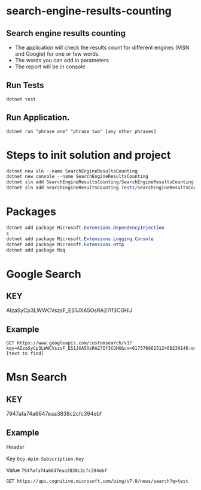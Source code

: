 # search-engine-results-counting
## Search engine results counting

- The application will check the results count for different engines (MSN and Google) for one or few words.
- The words you can add in parameters 
- The report will be in console

## Run Tests
```
dotnet test 
```
## Run Application. 
```
dotnet run "phrase one" "phrase two" [any other phrases] 
```



# Steps to init solution and project
```PowerShell
dotnet new sln --name SearchEngineResultsCounting
dotnet new console --name SearchEngineResultsCounting
dotnet sln add SearchEngineResultsCounting/SearchEngineResultsCounting.csproj
dotnet sln add SearchEngineResultsCounting.Tests/SearchEngineResultsCounting.Tests.csproj
```

# Packages 
```PowerShell
dotnet add package Microsoft.Extensions.DependencyInjection
c
dotnet add package Microsoft.Extensions.Logging.Console
dotnet add package Microsoft.Extensions.Http
dotnet add package Moq 
```

# Google Search 
## KEY 
AIzaSyCp3LWWCVszsF_ES1JXA5OsRA27If3CGHU
## Example 
```http
GET https://www.googleapis.com/customsearch/v1?key=AIzaSyCp3LWWCVszsF_ES1JXA5OsRA27If3CGHU&cx=017576662512468239146:omuauf_lfve&q=[text to find]
```

# Msn Search 
## KEY 
7947afa74a6647eaa3838c2cfc394ebf
## Example

Header

Key `Ocp-Apim-Subscription-Key` 

Value `7947afa74a6647eaa3838c2cfc394ebf`

```http
GET https://api.cognitive.microsoft.com/bing/v7.0/news/search?q=test
```

